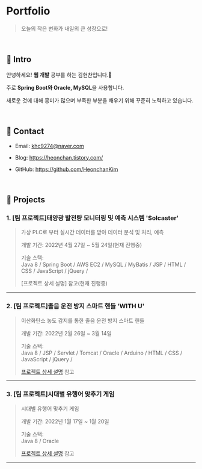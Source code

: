 # Portfolio
>오늘의 작은 변화가 내일의 큰 성장으로! 

</br>

## :pushpin: Intro
안녕하세요! <b>웹 개발</b> 공부를 하는 김헌찬입니다.🙂

주로 <b>Spring Boot와 Oracle, MySQL</b>을 사용합니다.

새로운 것에 대해 흥미가 많으며 부족한 부분을 채우기 위해 꾸준히 노력하고 있습니다.

</br>

## :pushpin: Contact

- Email: khc9274@naver.com<br/>

- Blog: https://heonchan.tistory.com/<br/>

- GitHub: https://github.com/HeonchanKim

</br>

## :pushpin: Projects
### 1. [팀 프로젝트]태양광 발전량 모니터링 및 예측 시스템 'Solcaster'
>가상 PLC로 부터 실시간 데이터를 받아 데이터 분석 및 처리, 예측
>
>개발 기간: 2022년 4월 27일 ~ 5월 24일(현재 진행중)
>  
>기술 스택:  
>Java 8 / Spring Boot / AWS EC2 / MySQL / MyBatis / JSP / HTML / CSS / JavaScript / jQuery / 
>  
>[프로젝트 상세 설명] 참고(현재 진행중)

---

### 2. [팀 프로젝트]졸음 운전 방지 스마트 핸들 'WITH U'
>이산화탄소 농도 감지를 통한 졸음 운전 방지 스마트 핸들
>
>개발 기간: 2022년 2월 26일 ~ 3월 14일
>  
>기술 스택:  
>Java 8 / JSP / Servlet / Tomcat / Oracle / Arduino / HTML / CSS / JavaScript / jQuery / 
>  
>[프로젝트 상세 설명](https://github.com/HeonchanKim/smhrd_core-project) 참고

---

### 3. [팀 프로젝트]시대별 유행어 맞추기 게임
>시대별 유행어 맞추기 게임 
>
>개발 기간: 2022년 1월 17일 ~ 1월 20일
>
>기술 스택:  
>Java 8 / Oracle
>  
>[프로젝트 상세 설명](https://github.com/HeonchanKim/smhrd_miniProject) 참고

---
